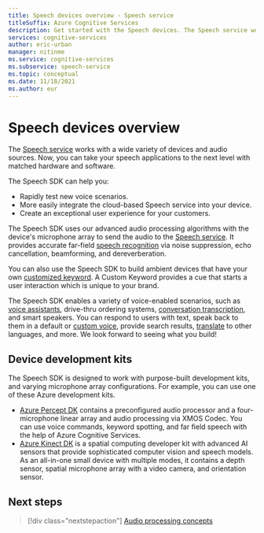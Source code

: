 ```yaml
---
title: Speech devices overview - Speech service
titleSuffix: Azure Cognitive Services
description: Get started with the Speech devices. The Speech service works with a wide variety of devices and audio sources. 
services: cognitive-services
author: eric-urban
manager: nitinme
ms.service: cognitive-services
ms.subservice: speech-service
ms.topic: conceptual
ms.date: 11/18/2021
ms.author: eur
---
```


# Speech devices overview

The [Speech service](overview.md) works with a wide variety of devices and audio sources. Now, you can take your speech applications to the next level with matched hardware and software. 

The Speech SDK can help you:

- Rapidly test new voice scenarios.
- More easily integrate the cloud-based Speech service into your device.
- Create an exceptional user experience for your customers.

The Speech SDK uses our advanced audio processing algorithms with the device's microphone array to send the audio to the [Speech service](overview.md). It provides accurate far-field [speech recognition](speech-to-text.md) via noise suppression, echo cancellation, beamforming, and dereverberation.

You can also use the Speech SDK to build ambient devices that have your own [customized keyword](./custom-keyword-basics.md). A Custom Keyword provides a cue that starts a user interaction which is unique to your brand.

The Speech SDK enables a variety of voice-enabled scenarios, such as [voice assistants](./voice-assistants.md), drive-thru ordering systems, [conversation transcription](./conversation-transcription.md), and smart speakers. You can respond to users with text, speak back to them in a default or [custom voice](./how-to-custom-voice-create-voice.md), provide search results, [translate](speech-translation.md) to other languages, and more. We look forward to seeing what you build!


## Device development kits
The Speech SDK is designed to work with purpose-built development kits, and varying microphone array configurations. For example, you can use one of these Azure development kits. 

- [Azure Percept DK](../../azure-percept/overview-azure-percept-dk.md) contains a preconfigured audio processor and a four-microphone linear array and audio processing via XMOS Codec. You can use voice commands, keyword spotting, and far field speech with the help of Azure Cognitive Services. 
- [Azure Kinect DK](../../kinect-dk/about-azure-kinect-dk.md) is a spatial computing developer kit with advanced AI sensors that provide sophisticated computer vision and speech models. As an all-in-one small device with multiple modes, it contains a depth sensor, spatial microphone array with a video camera, and orientation sensor. 

## Next steps

> [!div class="nextstepaction"]
> [Audio processing concepts](audio-processing-overview.md)
